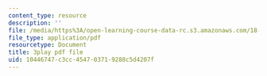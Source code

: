 ```yaml
---
content_type: resource
description: ''
file: /media/https%3A/open-learning-course-data-rc.s3.amazonaws.com/18-086-mathematical-methods-for-engineers-ii-spring-2006/10446747c3cc454703719288c5d4207f_0aa6fUHTTeU.pdf
file_type: application/pdf
resourcetype: Document
title: 3play pdf file
uid: 10446747-c3cc-4547-0371-9288c5d4207f
---
```

